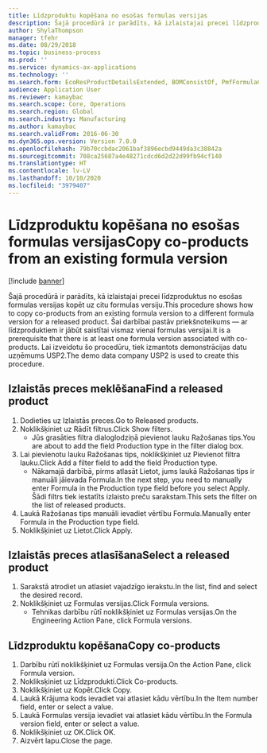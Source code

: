 ```yaml
---
title: Līdzproduktu kopēšana no esošas formulas versijas
description: Šajā procedūrā ir parādīts, kā izlaistajai precei līdzproduktus no esošas formulas versijas kopēt uz citu formulas versiju.
author: ShylaThompson
manager: tfehr
ms.date: 08/29/2018
ms.topic: business-process
ms.prod: ''
ms.service: dynamics-ax-applications
ms.technology: ''
ms.search.form: EcoResProductDetailsExtended, BOMConsistOf, PmfFormulaCoBy, BOMRouteCopyDialog
audience: Application User
ms.reviewer: kamaybac
ms.search.scope: Core, Operations
ms.search.region: Global
ms.search.industry: Manufacturing
ms.author: kamaybac
ms.search.validFrom: 2016-06-30
ms.dyn365.ops.version: Version 7.0.0
ms.openlocfilehash: 79b70ccbdac2061baf3896ecbd9449da3c38842a
ms.sourcegitcommit: 708ca25687a4e48271cdcd6d2d22d99fb94cf140
ms.translationtype: HT
ms.contentlocale: lv-LV
ms.lasthandoff: 10/10/2020
ms.locfileid: "3979407"
---
```

# <a name="copy-co-products-from-an-existing-formula-version"></a><span data-ttu-id="513b1-103">Līdzproduktu kopēšana no esošas formulas versijas</span><span class="sxs-lookup"><span data-stu-id="513b1-103">Copy co-products from an existing formula version</span></span>

[!include [banner](../../includes/banner.md)]

<span data-ttu-id="513b1-104">Šajā procedūrā ir parādīts, kā izlaistajai precei līdzproduktus no esošas formulas versijas kopēt uz citu formulas versiju.</span><span class="sxs-lookup"><span data-stu-id="513b1-104">This procedure shows how to copy co-products from an existing formula version to a different formula version for a released product.</span></span> <span data-ttu-id="513b1-105">Šai darbībai pastāv priekšnoteikums — ar līdzproduktiem ir jābūt saistītai vismaz vienai formulas versijai.</span><span class="sxs-lookup"><span data-stu-id="513b1-105">It is a prerequisite that there is at least one formula version associated with co-products.</span></span> <span data-ttu-id="513b1-106">Lai izveidotu šo procedūru, tiek izmantots demonstrācijas datu uzņēmums USP2.</span><span class="sxs-lookup"><span data-stu-id="513b1-106">The demo data company USP2 is used to create this procedure.</span></span>


## <a name="find-a-released-product"></a><span data-ttu-id="513b1-107">Izlaistās preces meklēšana</span><span class="sxs-lookup"><span data-stu-id="513b1-107">Find a released product</span></span>
1. <span data-ttu-id="513b1-108">Dodieties uz Izlaistās preces.</span><span class="sxs-lookup"><span data-stu-id="513b1-108">Go to Released products.</span></span>
2. <span data-ttu-id="513b1-109">Noklikšķiniet uz Rādīt filtrus.</span><span class="sxs-lookup"><span data-stu-id="513b1-109">Click Show filters.</span></span>
    * <span data-ttu-id="513b1-110">Jūs grasāties filtra dialoglodziņā pievienot lauku Ražošanas tips.</span><span class="sxs-lookup"><span data-stu-id="513b1-110">You are about to add the field Production type in the filter dialog box.</span></span>  
3. <span data-ttu-id="513b1-111">Lai pievienotu lauku Ražošanas tips, noklikšķiniet uz Pievienot filtra lauku.</span><span class="sxs-lookup"><span data-stu-id="513b1-111">Click Add a filter field to add the field Production type.</span></span>
    * <span data-ttu-id="513b1-112">Nākamajā darbībā, pirms atlasāt Lietot, jums laukā Ražošanas tips ir manuāli jāievada Formula.</span><span class="sxs-lookup"><span data-stu-id="513b1-112">In the next step, you need to manually enter Formula in the Production type field before you select Apply.</span></span> <span data-ttu-id="513b1-113">Šādi filtrs tiek iestatīts izlaisto preču sarakstam.</span><span class="sxs-lookup"><span data-stu-id="513b1-113">This sets the filter on the list of released products.</span></span>  
4. <span data-ttu-id="513b1-114">Laukā Ražošanas tips manuāli ievadiet vērtību Formula.</span><span class="sxs-lookup"><span data-stu-id="513b1-114">Manually enter Formula in the Production type field.</span></span>
5. <span data-ttu-id="513b1-115">Noklikšķiniet uz Lietot.</span><span class="sxs-lookup"><span data-stu-id="513b1-115">Click Apply.</span></span>

## <a name="select-a-released-product"></a><span data-ttu-id="513b1-116">Izlaistās preces atlasīšana</span><span class="sxs-lookup"><span data-stu-id="513b1-116">Select a released product</span></span>
1. <span data-ttu-id="513b1-117">Sarakstā atrodiet un atlasiet vajadzīgo ierakstu.</span><span class="sxs-lookup"><span data-stu-id="513b1-117">In the list, find and select the desired record.</span></span>
2. <span data-ttu-id="513b1-118">Noklikšķiniet uz Formulas versijas.</span><span class="sxs-lookup"><span data-stu-id="513b1-118">Click Formula versions.</span></span>
    * <span data-ttu-id="513b1-119">Tehnikas darbību rūtī noklikšķiniet uz Formulas versijas.</span><span class="sxs-lookup"><span data-stu-id="513b1-119">On the Engineering Action Pane, click Formula versions.</span></span>  

## <a name="copy-co-products"></a><span data-ttu-id="513b1-120">Līdzproduktu kopēšana</span><span class="sxs-lookup"><span data-stu-id="513b1-120">Copy co-products</span></span>
1. <span data-ttu-id="513b1-121">Darbību rūtī noklikšķiniet uz Formulas versija.</span><span class="sxs-lookup"><span data-stu-id="513b1-121">On the Action Pane, click Formula version.</span></span>
2. <span data-ttu-id="513b1-122">Nokliksķiniet uz Līdzprodukti.</span><span class="sxs-lookup"><span data-stu-id="513b1-122">Click Co-products.</span></span>
3. <span data-ttu-id="513b1-123">Noklikšķiniet uz Kopēt.</span><span class="sxs-lookup"><span data-stu-id="513b1-123">Click Copy.</span></span>
4. <span data-ttu-id="513b1-124">Laukā Krājuma kods ievadiet vai atlasiet kādu vērtību.</span><span class="sxs-lookup"><span data-stu-id="513b1-124">In the Item number field, enter or select a value.</span></span>
5. <span data-ttu-id="513b1-125">Laukā Formulas versija ievadiet vai atlasiet kādu vērtību.</span><span class="sxs-lookup"><span data-stu-id="513b1-125">In the Formula version field, enter or select a value.</span></span>
6. <span data-ttu-id="513b1-126">Noklikšķiniet uz OK.</span><span class="sxs-lookup"><span data-stu-id="513b1-126">Click OK.</span></span>
7. <span data-ttu-id="513b1-127">Aizvērt lapu.</span><span class="sxs-lookup"><span data-stu-id="513b1-127">Close the page.</span></span>

